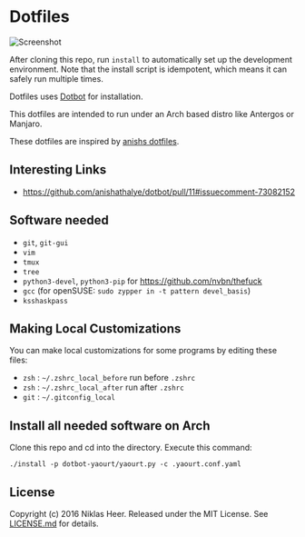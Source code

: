 Dotfiles
========

![Screenshot](https://raw.githubusercontent.com/niklas-heer/dotfiles/master/files/img/zsh_01.png)

After cloning this repo, run `install` to automatically set up the development
environment. Note that the install script is idempotent, which means it can safely run
multiple times.

Dotfiles uses [Dotbot][dotbot] for installation.

This dotfiles are intended to run under an Arch based distro like Antergos or Manjaro.

These dotfiles are inspired by [anishs dotfiles](https://github.com/anishathalye/dotfiles).

## Interesting Links

- https://github.com/anishathalye/dotbot/pull/11#issuecomment-73082152

Software needed
---------------

* `git`, `git-gui`
* `vim`
* `tmux`
* `tree`
* `python3-devel`, `python3-pip` for https://github.com/nvbn/thefuck
* `gcc` (for openSUSE: `sudo zypper in -t pattern devel_basis`)
* `ksshaskpass`

Making Local Customizations
---------------------------

You can make local customizations for some programs by editing these files:

* `zsh` : `~/.zshrc_local_before` run before `.zshrc`
* `zsh` : `~/.zshrc_local_after` run after `.zshrc`
* `git` : `~/.gitconfig_local`

## Install all needed software on Arch

Clone this repo and cd into the directory. Execute this command:

`./install -p dotbot-yaourt/yaourt.py -c .yaourt.conf.yaml`


License
-------

Copyright (c) 2016 Niklas Heer. Released under the MIT License. See
[LICENSE.md][license] for details.

[dotbot]: https://github.com/anishathalye/dotbot
[license]: LICENSE.md
